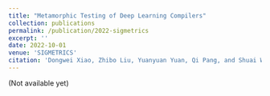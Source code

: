 ```yaml
---
title: "Metamorphic Testing of Deep Learning Compilers"
collection: publications
permalink: /publication/2022-sigmetrics
excerpt: ''
date: 2022-10-01
venue: 'SIGMETRICS'
citation: 'Dongwei Xiao, Zhibo Liu, Yuanyuan Yuan, Qi Pang, and Shuai Wang. (2022). &quot;Metamorphic Testing of Deep Learning Compilers.&quot; <i>SIGMETRICS 2022</i>.'
---
```

(Not available yet)


